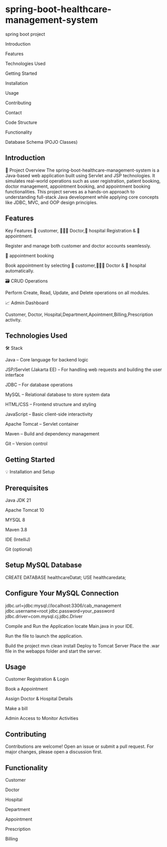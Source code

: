 # spring-boot-healthcare-management-system
spring boot project

Introduction

Features

Technologies Used

Getting Started

Installation

Usage

Contributing

Contact

Code Structure

Functionality

Database Schema (POJO Classes)

## Introduction
🚀 Project Overview The spring-boot-healthcare-management-system is a Java-based web application built using Servlet and JSP technologies. It simulates real-world operations such as user registration, patient booking, doctor management, appointment booking, and appointment booking functionalities. This project serves as a hands-on approach to understanding full-stack Java development while applying core concepts like JDBC, MVC, and OOP design principles.

## Features
Key Features 👤 customer, 👨🏻‍⚕️ Doctor,🏥 hospital Registration & 📅appointment.

Register and manage both customer and doctor accounts seamlessly.

📅 appointment booking

Book appointment by selecting 👤 customer,👨🏻‍⚕️ Doctor & 🏥 hospital automatically.

🗃️ CRUD Operations

Perform Create, Read, Update, and Delete operations on all modules.

📈 Admin Dashboard

Customer, Doctor, Hospital,Department,Apointment,Billing,Prescription activity.

## Technologies Used
🛠️ Stack

Java – Core language for backend logic

JSP/Servlet (Jakarta EE) – For handling web requests and building the user interface

JDBC – For database operations

MySQL – Relational database to store system data

HTML/CSS – Frontend structure and styling

JavaScript – Basic client-side interactivity

Apache Tomcat – Servlet container

Maven – Build and dependency management

Git – Version control

## Getting Started
💡 Installation and Setup

## Prerequisites
Java JDK 21

Apache Tomcat 10

MYSQL 8

Maven 3.8

IDE (IntelliJ)

Git (optional)

## Setup MySQL Database
CREATE DATABASE healthcareDatat; USE healthcaredata;

## Configure Your MySQL Connection
jdbc.url=jdbc:mysql://localhost:3306/cab_management jdbc.username=root jdbc.password=your_password jdbc.driver=com.mysql.cj.jdbc.Driver

Compile and Run the Application
locate Main.java in your IDE.

Run the file to launch the application.

Build the project mvn clean install Deploy to Tomcat Server Place the .war file in the webapps folder and start the server.

## Usage
Customer Registration & Login

Book a Appointment

Assign Doctor & Hospital Details

Make a bill

Admin Access to Monitor Activities

## Contributing
Contributions are welcome! Open an issue or submit a pull request. For major changes, please open a discussion first.

## Functionality
Customer

Doctor

Hospital

Department

Appointment

Prescription

Billing

